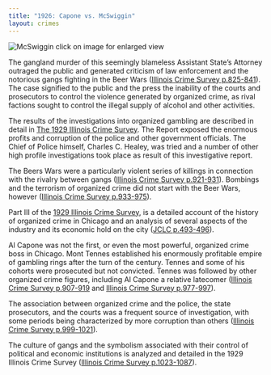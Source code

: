 ```yaml
---
title: "1926: Capone vs. McSwiggin"
layout: crimes
---
```


![McSwiggin](/img/crimes/mcswiggin/mcSwigginSm.jpg)
click on image for enlarged view

The gangland murder of this seemingly blameless Assistant State’s Attorney outraged the public and generated criticism of law enforcement and the notorious gangs fighting in the Beer Wars ([Illinois Crime Survey p.825-841](/pdf/crimes/mcswiggin/ICS.17.pdf)). The case signified to the public and the press the inability of the courts and prosecutors to control the violence generated by organized crime, as rival factions sought to control the illegal supply of alcohol and other activities.

The results of the investigations into organized gambling are described in detail in [The 1929 Illinois Crime Survey](/pdf/crimes/mcswiggin/ICS.TOC.pdf). The Report exposed the enormous profits and corruption of the police and other government officials. The Chief of Police himself, Charles C. Healey, was tried and a number of other high profile investigations took place as result of this investigative report.

The Beers Wars were a particularly violent series of killings in connection with the rivalry between gangs ([Illinois Crime Survey p.921-931](/pdf/crimes/mcswiggin/ICS.21.pdf)). Bombings and the terrorism of organized crime did not start with the Beer Wars, however ([Illinois Crime Survey p.933-975](/pdf/crimes/mcswiggin/ICS.22.pdf)).

Part III of the [1929 Illinois Crime Survey](/pubs/icc/), is a detailed account of the history of organized crime in Chicago and an analysis of several aspects of the industry and its economic hold on the city ([JCLC p.493-496](/pdf/crimes/mcswiggin/493-496.pdf)).

Al Capone was not the first, or even the most powerful, organized crime boss in Chicago. Mont Tennes established his enormously profitable empire of gambling rings after the turn of the century. Tennes and some of his cohorts were prosecuted but not convicted. Tennes was followed by other organized crime figures, including Al Capone a relative latecomer ([Illinois Crime Survey p.907-919](/pdf/crimes/mcswiggin/ICS.20.pdf) and [Illinois Crime Survey p.977-997](/pdf/crimes/mcswiggin/ICS.23.pdf)).       

The association between organized crime and the police, the state prosecutors, and the courts was a frequent source of investigation, with some periods being characterized by more corruption than others ([Illinois Crime Survey p.999-1021](/pdf/crimes/mcswiggin/ICS.24.pdf)).

The culture of gangs and the symbolism associated with their control of political and economic institutions is analyzed and detailed in the 1929 Illinois Crime Survey ([Illinois Crime Survey p.1023-1087](/pdf/crimes/mcswiggin/ICS.25-27.pdf)).
